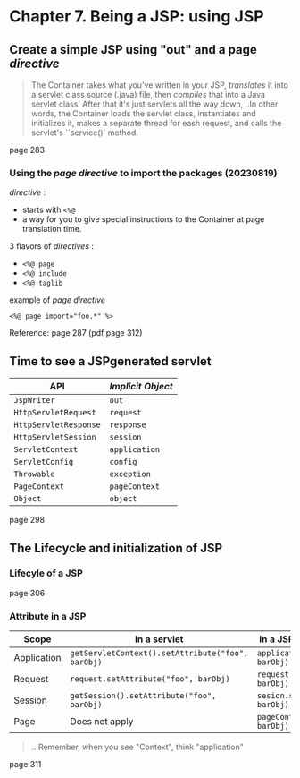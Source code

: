 # Chapter 7. Being a JSP: using JSP
## Create a simple JSP using "out" and a page *directive*
> The Container takes what you've written in your JSP, *translates* it into a servlet class source (.java) file, then *compiles* that into a Java servlet class. After that it's just servlets all the way down, ..In other words, the Container loads the servlet class, instantiates and initializes it, makes a separate thread for eash request, and calls the servlet's ``service()` method. 

page 283

### Using the *page directive* to import the packages (20230819)

*directive* : 
 * starts with `<%@ ` 
 * a way for you to give special instructions to the Container at page translation time. 

3 flavors of *directives* :
 * `<%@ page`
 * `<%@ include`
 * `<%@ taglib`

example of *page directive*

`<%@ page import="foo.*" %>`

Reference: page 287 (pdf page 312)

## Time to see a JSPgenerated servlet
API			| *Implicit Object*
------------------------|------------------------
`JspWriter`		| `out`
`HttpServletRequest`	| `request`
`HttpServletResponse`	| `response`
`HttpServletSession`	| `session`
`ServletContext`	| `application`
`ServletConfig`		| `config`
`Throwable`		| `exception`
`PageContext`		| `pageContext`
`Object`		| `object`


page 298
## The Lifecycle and initialization of JSP
### Lifecyle of a JSP
page 306
### Attribute in a JSP
Scope		| In a servlet						| In a JSP (using *implicit objects*)
----------------|-------------------------------------------------------|------------------------------------------
Application	| `getServletContext().setAttribute("foo", barObj)`	| `application.setAttribute("foo", barObj)`
Request		| `request.setAttribute("foo", barObj)`			| `request.setAttribute("foo", barObj)`
Session		| `getSession().setAttribute("foo", barObj)`		| `sesion.setAttribute("foo", barObj)`
Page		| Does not apply					| `pageContext.setAttribute("foo", barObj)`

> ...Remember, when you see "Context", think "application"

page 311
